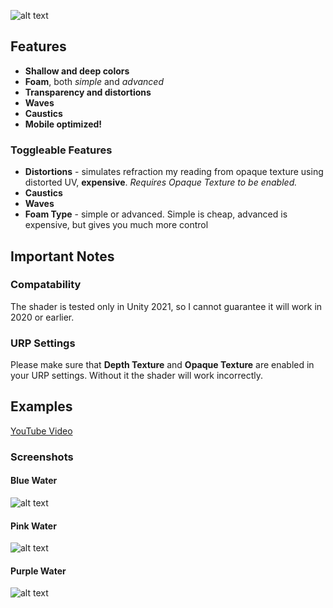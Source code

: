 ![alt text](https://github.com/tojynick/Stylized-Water-Shader/blob/main/Readme%20Resources/Thumbnail.png)

## Features
* **Shallow and deep colors**
* **Foam**, both *simple* and *advanced*
* **Transparency and distortions**
* **Waves**
* **Caustics**
* **Mobile optimized!**

### Toggleable Features
* **Distortions** - simulates refraction my reading from opaque texture using distorted UV, **expensive**. *Requires Opaque Texture to be enabled.*
* **Caustics**
* **Waves**
* **Foam Type** - simple or advanced. Simple is cheap, advanced is expensive, but gives you much more control

## Important Notes
### Compatability
The shader is tested only in Unity 2021, so I cannot guarantee it will work in 2020 or earlier.
### URP Settings
Please make sure that **Depth Texture** and **Opaque Texture** are enabled in your URP settings. Without it the shader will work incorrectly.

## Examples
[YouTube Video](https://www.youtube.com/watch?v=S5xWj7hhmws)

### Screenshots

#### Blue Water
![alt text](https://github.com/tojynick/Stylized-Water-Shader/blob/main/Readme%20Resources/Blue%20Water.jpg)

#### Pink Water
![alt text](https://github.com/tojynick/Stylized-Water-Shader/blob/main/Readme%20Resources/Pink%20Water.jpg)

#### Purple Water
![alt text](https://github.com/tojynick/Stylized-Water-Shader/blob/main/Readme%20Resources/Purple%20Water.jpg)

